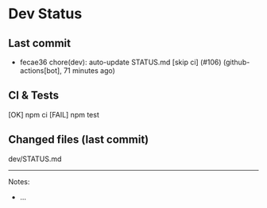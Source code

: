 # Dev Status

## Last commit
- fecae36 chore(dev): auto-update STATUS.md [skip ci] (#106) (github-actions[bot], 71 minutes ago)
## CI & Tests
[OK] npm ci
[FAIL] npm test

## Changed files (last commit)
dev/STATUS.md

---
Notes:
- ...

